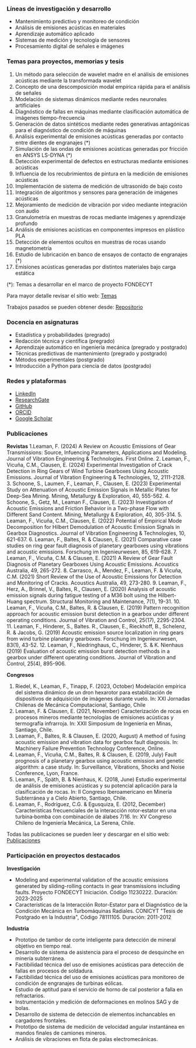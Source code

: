 ### Líneas de investigación y desarrollo

- Mantenimiento predictivo y monitoreo de condición
- Análisis de emisiones acústicas en materiales
- Aprendizaje automático aplicado
- Sistemas de medición y tecnología de sensores
- Procesamiento digital de señales e imágenes


### Temas para proyectos, memorias y tesis

1. Un método para selección de wavelet madre en el análisis de emisiones acústicas mediante la transformada wavelet
2. Concepto de una descomposición modal empírica rápida para el análisis de señales
3. Modelación de sistemas dinámicos mediante redes neuronales artificiales
4. Diagnóstico de fallas en máquinas mediante clasificación automática de imágenes tiempo-frecuencia
5. Generación de datos sintéticos mediante redes generativas antagónicas para el diagnóstico de condición de máquinas
6. Análisis experimental de emisiones acústicas generadas por contacto entre dientes de engranajes (*)
7. Simulación de las ondas de emisiones acústicas generadas por fricción en ANSYS LS-DYNA (*)
8. Detección experimental de defectos en estructuras mediante emisiones acústicas
9. Influencia de los recubrimientos de pintura en la medición de emisiones acústicas
10. Implementación de sistema de medición de ultrasonido de bajo costo
11. Integración de algoritmos y sensores para generación de imágenes acústicas
12. Mejoramiento de medición de vibración por video mediante integración con audio
13. Granulometría en muestras de rocas mediante imágenes y aprendizaje profundo
14. Análisis de emisiones acústicas en componentes impresos en plástico PLA
15. Detección de elementos ocultos en muestras de rocas usando magnetometría
16. Estudio de lubricación en banco de ensayos de contacto de engranajes (*)
17. Emisiones acústicas generadas por distintos materiales bajo carga estática


(*): Temas a desarrollar en el marco de proyecto FONDECYT

Para mayor detalle revisar el sitio web: [Temas](https://github.com/fleaman-udec/pim-memorias/)

Trabajos pasados se pueden obtener desde: [Repositorio](https://udeconce-my.sharepoint.com/:f:/g/personal/fleaman_udec_cl/EqB8mE9gdwhJqw5OrFs9bD0BICtxwJLkEauwmsIKpief9g?e=sfA7pT)


### Docencia en asignaturas

- Estadística y probabilidades (pregrado)
- Redacción técnica y científica (pregrado)
- Aprendizaje automático en ingeniería mecánica (pregrado y postgrado)
- Técnicas predictivas de mantenimiento (pregrado y postgrado)
- Métodos experimentales (postgrado)
- Introducción a Python para ciencia de datos (postgrado)


### Redes y plataformas

- [LinkedIn](https://www.linkedin.com/in/felix-leaman/)
- [ResearchGate](https://www.researchgate.net/profile/Felix-Leaman/)
- [GitHub](https://github.com/fleaman-udec/)
- [ORCID](https://orcid.org/0000-0003-1009-5368)
- [Google Scholar](https://scholar.google.com/citations?user=4GOSS8MAAAAJ&hl=es)

### Publicaciones

**Revistas**
1.Leaman, F. (2024) A Review on Acoustic Emissions of Gear Transmissions: Source, Infuencing Parameters, Applications and Modeling. Journal of Vibration Engineering & Technologies. First Online.
2. Leaman, F., Vicuña, C.M., Clausen, E. (2024) Experimental Investigation of Crack Detection in Ring Gears of Wind Turbine Gearboxes Using Acoustic Emissions. Journal of Vibration Engineering & Technologies, 12, 2111-2128.
3. Schoone, S., Laumen, F., Leaman, F., Clausen, E. (2023) Experimental Study on Attenuation of Acoustic Emission Signals in Metallic Plates for Deep-Sea Mining. Mining, Metallurgy & Exploration, 40, 555-562.
4. Schoone, S., Getz, M., Leaman F., Clausen, E. (2023) Investigation of Acoustic Emissions and Friction Behavior in a Two-phase Flow with Different Sand Content. Mining, Metallurgy & Exploration, 40, 305-314.
5. Leaman, F., Vicuña, C.M., Clausen, E. (2022) Potential of Empirical Mode Decomposition for Hilbert Demodulation of Acoustic Emission Signals in Gearbox Diagnostics. Journal of Vibration Engineering & Technologies, 10, 621-637.
6. Leaman, F., Baltes, R. & Clausen, E. (2021) Comparative case studies on ring gear fault diagnosis of planetary gearboxes using vibrations and acoustic emissions. Forschung im Ingenieurwesen, 85, 619-628. 
7. Leaman, F., Vicuña, C.M. & Clausen, E. (2021) A Review of Gear Fault Diagnosis of Planetary Gearboxes Using Acoustic Emissions. Acoustics Australia, 49, 265-272.
8. Carrasco, A., Mendez, F., Leaman, F. & Vicuña, C.M. (2021) Short Review of the Use of Acoustic Emissions for Detection and Monitoring of Cracks. Acoustics Australia, 49, 273-280.
9. Leaman, F., Herz, A., Brinnel, V., Baltes, R., Clausen, E. (2020) Analysis of acoustic emission signals during fatigue testing of a M36 bolt using the Hilbert-Huang spectrum. Structural Monitoring and Maintenance, 7(1), 19-31.
10. Leaman, F., Vicuña, C.M., Baltes, R. & Clausen, E. (2019) Pattern recognition approach for acoustic emission burst detection in a gearbox under different operating conditions. Journal of Vibration and Control, 25(17), 2295-2304.
11. Leaman, F., Hinderer, S., Baltes. R., Clausen, E., Rieckhoff, B., Schelenz, R. & Jacobs, G. (2019) Acoustic emission source localization in ring gears from wind turbine planetary gearboxes. Forschung im Ingenieurwesen, 83(1), 43-52.
12. Leaman, F., Niedringhaus, C., Hinderer, S. & K. Nienhaus (2019) Evaluation of acoustic emission burst detection methods in a gearbox under different operating conditions. Journal of Vibration and Control, 25(4), 895-906. 

**Congresos**
1. Riedel, K., Leaman, F., Tinapp, F. (2023, October) Modelación empírica del sistema dinámico de un dron hexarotor para estabilización de dispositivos de adquisición de imágenes durante vuelo. In: XXI Jornadas Chilenas de Mecánica Computacional, Santiago, Chile
2. Leaman, F. & Clausen, E. (2021, November) Caracterización de rocas en procesos mineros mediante tecnologías de emisiones acústicas y termografía infrarroja. In: XXII Simposium de Ingeniería en Minas, Santiago, Chile.
3. Leaman, F., Baltes, R. & Clausen, E. (2020, August) A method of fusing acoustic emission and vibration data for gearbox fault diagnosis. In: Machinery Failure Prevention Technology Conference, Online.
4. Leaman, F., Vicuña, C.M., Baltes, R. & Clausen, E. (2019, July) Fault prognosis of a planetary gearbox using acoustic emission and genetic algorithm: a case study. In: Surveillance, Vibrations, Shocks and Noise Conference, Lyon, France.
5. Leaman, F., Späth, B. & Nienhaus, K. (2018, June) Estudio experimental de análisis de emisiones acústicas y su potencial aplicación para la clasificación de rocas. In: II Congreso Iberoamericano en Minería Subterránea y a Cielo Abierto, Santiago, Chile.
6. Leaman, F., Rodríguez, C.G. & Egusquiza, E. (2012, December) Características frecuenciales de la interacción rotor‑estator en una turbina‑bomba con combinación de álabes 7/16. In: XV Congreso Chileno de Ingeniería Mecánica, La Serena, Chile.

Todas las publicaciones se pueden leer y descargar en el sitio web: [Publicaciones](https://www.researchgate.net/profile/Felix-Leaman/research)

### Participación en proyectos destacados

**Investigación**
- Modeling and experimental validation of the acoustic emissions generated by sliding-rolling contacts in gear transmissions including faults. Proyecto FONDECYT Iniciación. Código 11230222. Duración: 2023-2025
- Características de la Interacción Rotor-Estator para el Diagnóstico de la Condición Mecánica en Turbomáquinas Radiales. CONICYT "Tesis de Postgrado en la Industria", Código 78111105. Duración: 2011-2012

**Industria**
- Prototipo de tambor de corte inteligente para detección de mineral objetivo en tiempo real.
- Desarrollo de sistema de asistencia para el proceso de desquinche en minería subterránea.
- Factibilidad técnica del uso de emisiones acústicas para detección de fallas en procesos de soldadura.
- Factibilidad técnica del uso de emisiones acústicas para monitoreo de condición de engranajes de turbinas eólicas.
- Estudio de aptitud para el servicio de horno de cal posterior a falla en refractarios.
- Instrumentación y medición de deformaciones en molinos SAG y de bolas.
- Desarrollo de sistema de detección de elementos inchancables en cargadores frontales.
- Prototipo de sistema de medición de velocidad angular instantánea en mandos finales de camiones mineros.
- Análisis de vibraciones en flota de palas electromecánicas.
